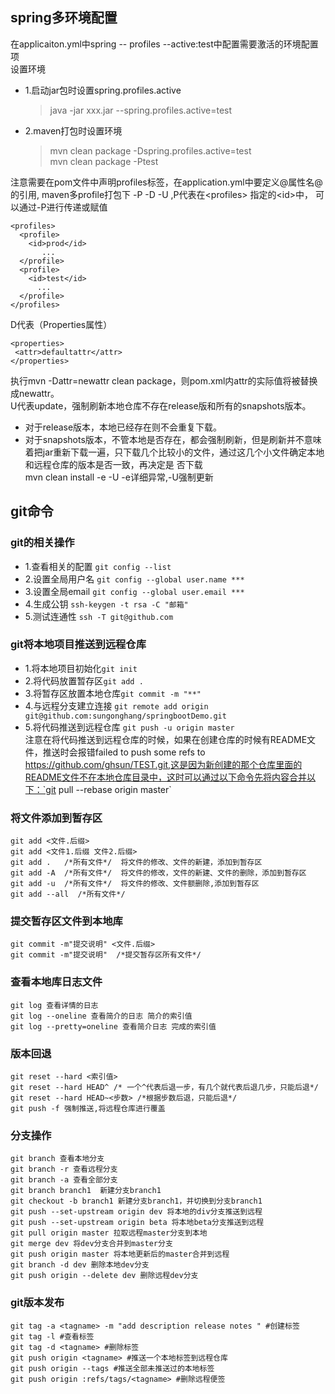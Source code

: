 
## spring多环境配置
   在applicaiton.yml中spring -- profiles --active:test中配置需要激活的环境配置项 \
设置环境
* 1.启动jar包时设置spring.profiles.active
    > java -jar xxx.jar --spring.profiles.active=test
* 2.maven打包时设置环境
    > mvn clean package -Dspring.profiles.active=test \
      mvn clean package -Ptest 
      
 注意需要在pom文件中声明profiles标签，在application.yml中要定义\@属性名\@的引用, maven多profile打包下  -P -D -U ,P代表在\<profiles> 指定的\<id>中，
 可以通过-P进行传递或赋值
  ```
  <profiles>
    <profile> 
      <id>prod</id> 
         ... 
    </profile> 
    <profile> 
      <id>test</id>
        ... 
    </profile> 
 </profiles> 
 ``` 
 D代表（Properties属性）
 ```
<properties>
  <attr>defaultattr</attr>
</properties>
```
执行mvn -Dattr=newattr clean package，则pom.xml内attr的实际值将被替换成newattr。 \
U代表update，强制刷新本地仓库不存在release版和所有的snapshots版本。
* 对于release版本，本地已经存在则不会重复下载。
* 对于snapshots版本，不管本地是否存在，都会强制刷新，但是刷新并不意味着把jar重新下载一遍，只下载几个比较小的文件，通过这几个小文件确定本地和远程仓库的版本是否一致，再决定是  否下载 \
mvn clean install -e -U   -e详细异常,-U强制更新
## git命令
### git的相关操作
 * 1.查看相关的配置 `git config --list`
 * 2.设置全局用户名 `git config --global user.name ***`
 * 3.设置全局email  `git config --global user.email ***`
 * 4.生成公钥  `ssh-keygen -t rsa -C "邮箱"`
 * 5.测试连通性 `ssh -T git@github.com` 
### git将本地项目推送到远程仓库
 * 1.将本地项目初始化`git init` 
 * 2.将代码放置暂存区`git add .`
 * 3.将暂存区放置本地仓库`git commit -m "**"`
 * 4.与远程分支建立连接 `git remote add origin  git@github.com:sungonghang/springbootDemo.git`
 * 5.将代码推送到远程仓库 `git push -u origin master` \
 注意在将代码推送到远程仓库的时候，如果在创建仓库的时候有README文件，推送时会报错failed to push some refs to https://github.com/ghsun/TEST.git,这是因为新创建的那个仓库里面的README文件不在本地仓库目录中，这时可以通过以下命令先将内容合并以下：`git pull --rebase origin master`
### 将文件添加到暂存区
```
git add <文件.后缀>
git add <文件1.后缀 文件2.后缀>
git add .   /*所有文件*/  将文件的修改、文件的新建，添加到暂存区
git add -A  /*所有文件*/  将文件的修改，文件的新建、文件的删除，添加到暂存区
git add -u  /*所有文件*/  将文件的修改、文件额删除,添加到暂存区
git add --all  /*所有文件*/
```
### 提交暂存区文件到本地库
 ```
 git commit -m"提交说明" <文件.后缀>
 git commit -m"提交说明"  /*提交暂存区所有文件*/
 ```
### 查看本地库日志文件
```
git log 查看详情的日志
git log --oneline 查看简介的日志 简介的索引值
git log --pretty=oneline 查看简介日志 完成的索引值
```
### 版本回退
```
git reset --hard <索引值>
git reset --hard HEAD^ /* 一个^代表后退一步，有几个就代表后退几步，只能后退*/
git reset --hard HEAD~<步数> /*根据步数后退，只能后退*/
git push -f 强制推送,将远程仓库进行覆盖
```
### 分支操作
```
git branch 查看本地分支
git branch -r 查看远程分支
git branch -a 查看全部分支
git branch branch1  新建分支branch1
git checkout -b branch1 新建分支branch1，并切换到分支branch1
git push --set-upstream origin dev 将本地的div分支推送到远程
git push --set-upstream origin beta 将本地beta分支推送到远程
git pull origin master 拉取远程master分支到本地
git merge dev 将dev分支合并到master分支
git push origin master 将本地更新后的master合并到远程
git branch -d dev 删除本地dev分支
git push origin --delete dev 删除远程dev分支
```
### git版本发布
```
git tag -a <tagname> -m "add description release notes " #创建标签
git tag -l #查看标签
git tag -d <tagname> #删除标签
git push origin <tagname> #推送一个本地标签到远程仓库
git push origin --tags #推送全部未推送过的本地标签
git push origin :refs/tags/<tagname> #删除远程便签
```





      


       


